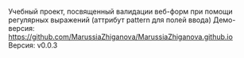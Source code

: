 Учебный проект, посвященный валидации веб-форм при помощи регулярных выражений (аттрибут pattern для полей ввода)
Демо-версия:
https://github.com/MarussiaZhiganova/MarussiaZhiganova.github.io
Версия: v0.0.3
